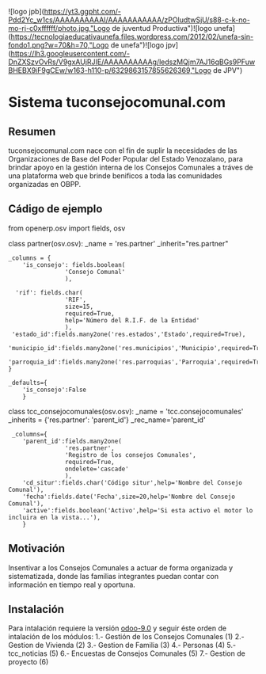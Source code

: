![logo jpb](https://yt3.ggpht.com/-Pdd2Yc_w1cs/AAAAAAAAAAI/AAAAAAAAAAA/zPOludtwSjU/s88-c-k-no-mo-rj-c0xffffff/photo.jpg,"Logo de juventud Productiva")![logo unefa](https://tecnologiaeducativaunefa.files.wordpress.com/2012/02/unefa-sin-fondo1.png?w=70&h=70,"Logo de unefa")![logo jpv](https://lh3.googleusercontent.com/-DnZXSzvOvRs/V9gxAUjRJIE/AAAAAAAAAAg/ledszMQjm7AJ16qBGs9PFuwBHEBX9iF9gCEw/w163-h110-p/6329863157855626369,"Logo de JPV")
# Sistema tuconsejocomunal.com

## Resumen

tuconsejocomunal.com nace con el fin de suplir la necesidades de las 
Organizaciones de Base del Poder Popular del Estado Venozalano,
para brindar apoyo en la gestión interna de los Consejos Comunales a tráves
de una plataforma web que brinde benificos a toda las comunidades organizadas en OBPP.

## Cádigo de ejemplo

from openerp.osv import fields, osv

class partner(osv.osv):
    _name = 'res.partner'
    _inherit="res.partner"

    _columns = {
        'is_consejo': fields.boolean(
                    'Consejo Comunal'
                    ),
        
      'rif': fields.char(
                    'RIF',
                    size=15,
                    required=True,
                    help='Número del R.I.F. de la Entidad'
                    ),
     'estado_id':fields.many2one('res.estados','Estado',required=True),
     'municipio_id':fields.many2one('res.municipios','Municipio',required=True),
     'parroquia_id':fields.many2one('res.parroquias','Parroquia',required=True)
    }
    
    _defaults={
        'is_consejo':False
        }

class tcc_consejocomunales(osv.osv):
     _name = 'tcc.consejocomunales'
     _inherits = {'res.partner': 'parent_id'}
     _rec_name='parent_id'
     
     _columns={
		'parent_id':fields.many2one(
                    'res.partner',
                    'Registro de los consejos Comunales',
                    required=True,
                    ondelete='cascade'
                    ),
        'cd_situr':fields.char('Código situr',help='Nombre del Consejo Comunal'),
        'fecha':fields.date('Fecha',size=20,help='Nombre del Consejo Comunal'),
        'active':fields.boolean('Activo',help='Si esta activo el motor lo incluira en la vista...'),
        }
        
## Motivación

Insentivar a los Consejos Comunales a actuar de forma organizada
y sistematizada, donde las familias integrantes puedan contar con
información en tiempo real y oportuna.

## Instalación

Para intalación requiere la versión [odoo-9.0](https://github.com/odoo/odoo/tree/9.0)
y seguir éste orden de intalación de los módulos:
1.- Gestión de los Consejos Comunales (1)
2.- Gestion de Vivienda (2)
3.- Gestion de Familia (3)
4.- Personas (4)
5.- tcc_noticias (5)
6.- Encuestas de Consejos Comunales (5)
7.- Gestion de proyecto (6)

